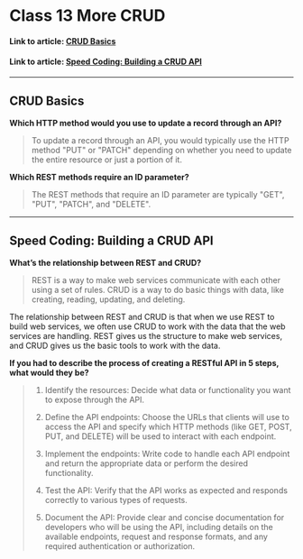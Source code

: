 # Class 13 More CRUD

#### Link to article: [CRUD Basics](https://medium.com/geekculture/crud-operations-explained-2a44096e9c88)
#### Link to article: [Speed Coding: Building a CRUD API](https://www.youtube.com/watch?v=EzNcBhSv1Wo)

> 

***

## CRUD Basics

**Which HTTP method would you use to update a record through an API?**
> To update a record through an API, you would typically use the HTTP method "PUT" or "PATCH" depending on whether you need to update the entire resource or just a portion of it.


**Which REST methods require an ID parameter?**
> The REST methods that require an ID parameter are typically "GET", "PUT", "PATCH", and "DELETE".


***

## Speed Coding: Building a CRUD API

**What’s the relationship between REST and CRUD?**
> REST is a way to make web services communicate with each other using a set of rules. CRUD is a way to do basic things with data, like creating, reading, updating, and deleting.

The relationship between REST and CRUD is that when we use REST to build web services, we often use CRUD to work with the data that the web services are handling. REST gives us the structure to make web services, and CRUD gives us the basic tools to work with the data.

**If you had to describe the process of creating a RESTful API in 5 steps, what would they be?**
> 1. Identify the resources: Decide what data or functionality you want to expose through the API.
>
>2. Define the API endpoints: Choose the URLs that clients will use to access the API and specify which HTTP methods (like GET, POST, PUT, and DELETE) will be used to interact with each endpoint.
>
>3. Implement the endpoints: Write code to handle each API endpoint and return the appropriate data or perform the desired functionality.
>
>4. Test the API: Verify that the API works as expected and responds correctly to various types of requests.
>
>5. Document the API: Provide clear and concise documentation for developers who will be using the API, including details on the available endpoints, request and response formats, and any required authentication or authorization.